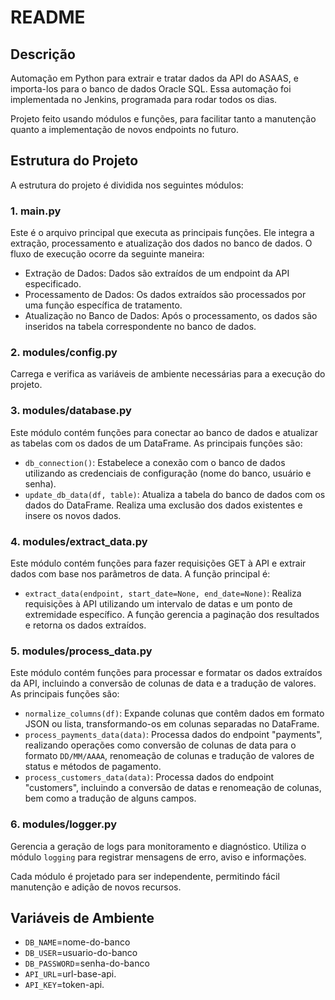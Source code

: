 
# README

## Descrição

Automação em Python para extrair e tratar dados da API do ASAAS, e importa-los para o banco de dados Oracle SQL. Essa automação foi implementada no Jenkins, programada para rodar todos os dias.

Projeto feito usando módulos e funções, para facilitar tanto a manutenção quanto a implementação de novos endpoints no futuro.

## Estrutura do Projeto

A estrutura do projeto é dividida nos seguintes módulos:

### 1. **main.py**
Este é o arquivo principal que executa as principais funções. Ele integra a extração, processamento e atualização dos dados no banco de dados. O fluxo de execução ocorre da seguinte maneira:
- Extração de Dados: Dados são extraídos de um endpoint da API especificado.
- Processamento de Dados: Os dados extraídos são processados por uma função específica de tratamento.
- Atualização no Banco de Dados: Após o processamento, os dados são inseridos na tabela correspondente no banco de dados.

### 2. **modules/config.py**
Carrega e verifica as variáveis de ambiente necessárias para a execução do projeto.

### 3. **modules/database.py**
Este módulo contém funções para conectar ao banco de dados e atualizar as tabelas com os dados de um DataFrame. As principais funções são:
- `db_connection()`: Estabelece a conexão com o banco de dados utilizando as credenciais de configuração (nome do banco, usuário e senha).
- `update_db_data(df, table)`: Atualiza a tabela do banco de dados com os dados do DataFrame. Realiza uma exclusão dos dados existentes e insere os novos dados.

### 4. **modules/extract_data.py**
Este módulo contém funções para fazer requisições GET à API e extrair dados com base nos parâmetros de data. A função principal é:
- `extract_data(endpoint, start_date=None, end_date=None)`: Realiza requisições à API utilizando um intervalo de datas e um ponto de extremidade específico. A função gerencia a paginação dos resultados e retorna os dados extraídos.

### 5. **modules/process_data.py**
Este módulo contém funções para processar e formatar os dados extraídos da API, incluindo a conversão de colunas de data e a tradução de valores. As principais funções são:
- `normalize_columns(df)`: Expande colunas que contêm dados em formato JSON ou lista, transformando-os em colunas separadas no DataFrame.
- `process_payments_data(data)`: Processa dados do endpoint "payments", realizando operações como conversão de colunas de data para o formato `DD/MM/AAAA`, renomeação de colunas e tradução de valores de status e métodos de pagamento.
- `process_customers_data(data)`: Processa dados do endpoint "customers", incluindo a conversão de datas e renomeação de colunas, bem como a tradução de alguns campos.

### 6. **modules/logger.py**
Gerencia a geração de logs para monitoramento e diagnóstico. Utiliza o módulo `logging` para registrar mensagens de erro, aviso e informações.

Cada módulo é projetado para ser independente, permitindo fácil manutenção e adição de novos recursos.

## Variáveis de Ambiente

- `DB_NAME`=nome-do-banco
- `DB_USER`=usuario-do-banco
- `DB_PASSWORD`=senha-do-banco
- `API_URL`=url-base-api.
- `API_KEY`=token-api.

